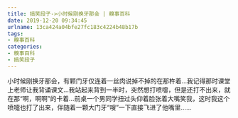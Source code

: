 ```yaml
---
title: 搞笑段子->小时候刚换牙那会 | 糗事百科
date: 2019-12-20 09:34:45
urlname: 13ca424a04bfe27fc183c4224b48b17b
tags: 
- 糗事百科
categories:
- 糗事百科
- 搞笑段子
---
```

小时候刚换牙那会，有颗门牙仅连着一丝肉说掉不掉的在那杵着…我记得那时课堂上老师让我背诵课文…我站起来背到一半时，突然想打喷嚏，但是还打不出来，就在那“啊，啊啊”的卡着…前桌一个男同学扭过头仰着脸张着大嘴笑我，这时我这个喷嚏也打了出来，伴随着一颗大门牙“嗖”一下直接飞进了他嘴里……


